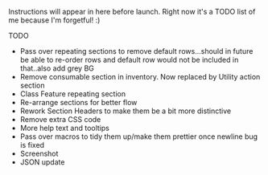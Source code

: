 Instructions will appear in here before launch.  Right now it's a TODO list of me because I'm forgetful! :)

TODO

* Pass over repeating sections to remove default rows...should in future be able to re-order rows and default row would not be included in that..also add grey BG
* Remove consumable section in inventory.  Now replaced by Utility action section
* Class Feature repeating section
* Re-arrange sections for better flow
* Rework Section Headers to make them be a bit more distinctive
* Remove extra CSS code
* More help text and tooltips
* Pass over macros to tidy them up/make them prettier once newline bug is fixed
* Screenshot
* JSON update 
